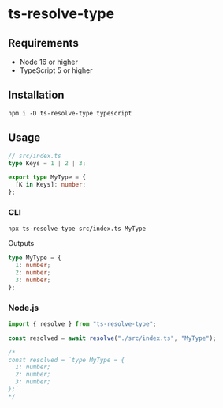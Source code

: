 # ts-resolve-type

## Requirements

- Node 16 or higher
- TypeScript 5 or higher

## Installation

```console
npm i -D ts-resolve-type typescript
```

## Usage

```ts
// src/index.ts
type Keys = 1 | 2 | 3;

export type MyType = {
  [K in Keys]: number;
};
```

### CLI

```
npx ts-resolve-type src/index.ts MyType
```

Outputs

```ts
type MyType = {
  1: number;
  2: number;
  3: number;
};
```

### Node.js

```ts
import { resolve } from "ts-resolve-type";

const resolved = await resolve("./src/index.ts", "MyType");

/*
const resolved = `type MyType = {
  1: number;
  2: number;
  3: number;
};`
*/
```
